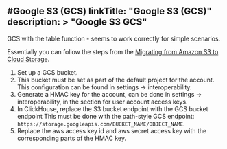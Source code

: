 #Google S3 (GCS)
linkTitle: "Google S3 (GCS)"
description: >
    "Google S3 GCS"
---
GCS with the table function - seems to work correctly for simple scenarios.

Essentially you can follow the steps from the [Migrating from Amazon S3 to Cloud Storage](https://cloud.google.com/storage/docs/aws-simple-migration).

1. Set up a GCS bucket.
2. This bucket must be set as part of the default project for the account. This configuration can be found in settings -> interoperability.
3. Generate a HMAC key for the account, can be done in settings -> interoperability, in the section for user account access keys.
4. In ClickHouse, replace the S3 bucket endpoint with the GCS bucket endpoint This must be done with the path-style GCS endpoint: `https://storage.googleapis.com/BUCKET_NAME/OBJECT_NAME`.
5. Replace the aws access key id and aws secret access key with the corresponding parts of the HMAC key.
